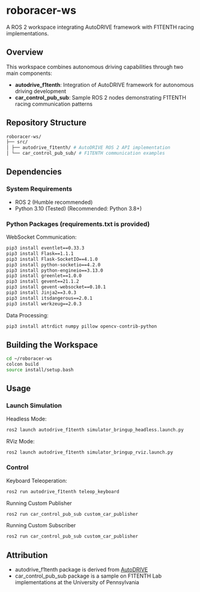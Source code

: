 # roboracer-ws

A ROS 2 workspace integrating AutoDRIVE framework with F1TENTH racing implementations.

## Overview

This workspace combines autonomous driving capabilities through two main components:

- **autodrive_f1tenth**: Integration of AutoDRIVE framework for autonomous driving development
- **car_control_pub_sub**: Sample ROS 2 nodes demonstrating F1TENTH racing communication patterns

## Repository Structure

```bash
roboracer-ws/
├── src/
│ ├── autodrive_f1tenth/ # AutoDRIVE ROS 2 API implementation
│ └── car_control_pub_sub/ # F1TENTH communication examples
```

## Dependencies

### System Requirements
- ROS 2 (Humble recommended)
- Python 3.10 (Tested) (Recommended: Python 3.8+)

### Python Packages (requirements.txt is provided)

WebSocket Communication: 

```bash
pip3 install eventlet==0.33.3
pip3 install Flask==1.1.1
pip3 install Flask-SocketIO==4.1.0
pip3 install python-socketio==4.2.0
pip3 install python-engineio==3.13.0
pip3 install greenlet==1.0.0
pip3 install gevent==21.1.2
pip3 install gevent-websocket==0.10.1
pip3 install Jinja2==3.0.3
pip3 install itsdangerous==2.0.1
pip3 install werkzeug==2.0.3
```

Data Processing:

```bash
pip3 install attrdict numpy pillow opencv-contrib-python
```

## Building the Workspace

```bash
cd ~/roboracer-ws
colcon build
source install/setup.bash
```

## Usage

### Launch Simulation

Headless Mode:

```bash
ros2 launch autodrive_f1tenth simulator_bringup_headless.launch.py
```

RViz Mode:

```bash
ros2 launch autodrive_f1tenth simulator_bringup_rviz.launch.py
```

### Control

Keyboard Teleoperation:

```bash
ros2 run autodrive_f1tenth teleop_keyboard
```

Running Custom Publisher 

```bash
ros2 run car_control_pub_sub custom_car_publisher 
```

Running Custom Subscriber 

```bash
ros2 run car_control_pub_sub custom_car_publisher 
```


## Attribution

- autodrive_f1tenth package is derived from [AutoDRIVE](https://github.com/Tinker-Twins/AutoDRIVE/tree/AutoDRIVE-Devkit/ADSS%20Toolkit/autodrive_ros2)
- car_control_pub_sub package is a sample on F1TENTH Lab implementations at the University of Pennsylvania





